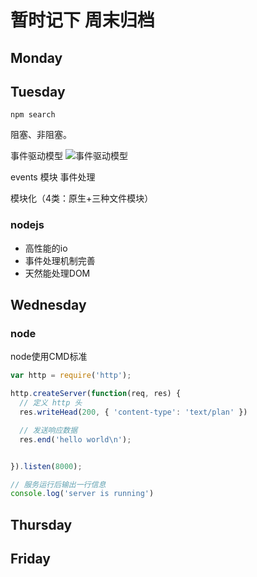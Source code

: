# 暂时记下 周末归档

## Monday

## Tuesday

`npm search`

阻塞、非阻塞。

事件驱动模型
<img src="./src/images/" alt="事件驱动模型" />

events 模块 事件处理

模块化（4类：原生+三种文件模块）

### nodejs

- 高性能的io
- 事件处理机制完善
- 天然能处理DOM

  

## Wednesday

### node

node使用CMD标准

```js
var http = require('http');

http.createServer(function(req, res) {
  // 定义 http 头
  res.writeHead(200, { 'content-type': 'text/plan' })

  // 发送响应数据
  res.end('hello world\n');


}).listen(8000);

// 服务运行后输出一行信息
console.log('server is running')
```

## Thursday

## Friday
 